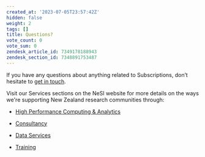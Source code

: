 ```yaml
---
created_at: '2023-07-05T23:57:42Z'
hidden: false
weight: 2
tags: []
title: Questions?
vote_count: 0
vote_sum: 0
zendesk_article_id: 7349178188943
zendesk_section_id: 7348891753487
---
```


If you have any questions about anything related to Subscriptions, don’t
hesitate to [get in touch](mailto:info@nesi.org.nz).

Visit our Services sections on the NeSI website for more details on the
ways we're supporting New Zealand research communities through:

- [High Performance Computing & Analytics](https://www.nesi.org.nz/services/high-performance-computing-and-data-analytics)

- [Consultancy](https://www.nesi.org.nz/services/consultancy)

- [Data Services](https://www.nesi.org.nz/services/data-services)

- [Training](https://www.nesi.org.nz/services/training)

